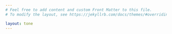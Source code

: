 ```yaml
---
# Feel free to add content and custom Front Matter to this file.
# To modify the layout, see https://jekyllrb.com/docs/themes/#overriding-theme-defaults

layout: tone
---
```

